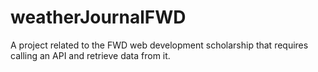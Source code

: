 # weatherJournalFWD
 A project related to the FWD web development scholarship that requires calling an API and retrieve data from it.
